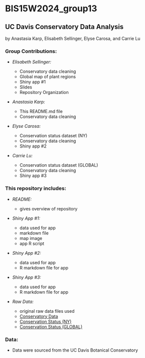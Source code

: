 # BIS15W2024_group13  
## UC Davis Conservatory Data Analysis  
by Anastasia Karp, Elisabeth Sellinger, Elyse Carosa, and Carrie Lu  


### Group Contributions:  
- *Elisabeth Sellinger:*  
  - Conservatory data cleaning
  - Global map of plant regions  
  - Shiny app #1
  - Slides
  - Repository Organization
  
- *Anastasia Karp:*  
  - This README.md file  
  - Conservatory data cleaning
  
- *Elyse Carosa:*  
  - Conservation status dataset (NY)
  - Conservatory data cleaning  
  - Shiny app #2

- *Carrie Lu:*  
  - Conservation status dataset (GLOBAL)
  - Conservatory data cleaning  
  - Shiny app #3


### This repository includes:  
- *README:*  
  - gives overview of repository  
  
- *Shiny App #1:*  
  - data used for app
  - markdown file
  - map image
  - app R script
  
- *Shiny App #2:*  
  - data used for app
  - R markdown file for app  

- *Shiny App #3:*  
  - data used for app
  - R markdown file for app
  
- *Raw Data:*
  - original raw data files used
  - [Conservatory Data](https://greenhouse.ucdavis.edu/conservatory/)
  - [Conservation Status (NY)](https://data.ny.gov/w/6x7f-k6wi/caer-yrtv?cur=M6Y7gMqSuwD&from=root) 
  - [Conservation Status (GLOBAL)](https://datacatalog.worldbank.org/search/dataset/0063384/Global-Species-Database) 

   
### Data:
- Data were sourced from the UC Davis Botanical Conservatory
